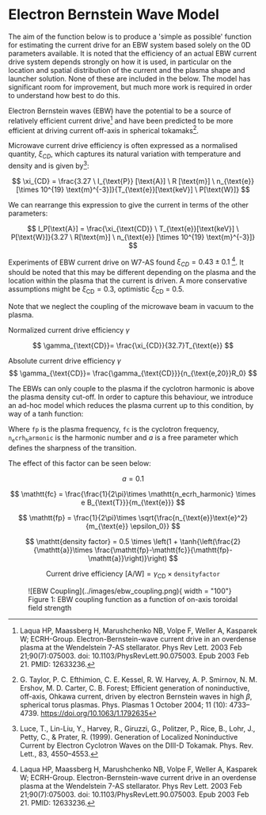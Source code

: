 # Electron Bernstein Wave Model


The aim of the function below is to produce a 'simple as possible' function for estimating the current drive for an EBW system based solely on the 0D parameters available. It is noted that the efficiency of an actual EBW current drive system depends strongly on how it is used, in particular on the location and spatial distribution of the current and the plasma shape and launcher solution. None of these are included in the below. The model has significant room for improvement, but much more work is required in order to understand how best to do this.

Electron Bernstein waves (EBW) have the potential to be a source of relatively efficient current drive[^1] and have been predicted to be more efficient at driving current off-axis in spherical tokamaks[^2].

Microwave current drive efficiency is often expressed as a normalised quantity, $\xi_{CD}$, which captures its natural variation with temperature and density and is given by[^3]:

$$
\xi_{CD} = \frac{3.27 \ I_{\text{P}}  [\text{A}] \ R  [\text{m}] \ n_{\text{e}}[\times 10^{19} \text{m}^{-3}]}{T_{\text{e}}[\text{keV}] \ P[\text{W}]}
$$

We can rearrange this expression to give the current in terms of the other parameters:

$$
I_P[\text{A}] = \frac{\xi_{\text{CD}} \ T_{\text{e}}[\text{keV}]  \ P[\text{W}]}{3.27 \  R[\text{m}] \ n_{\text{e}} [\times 10^{19} \text{m}^{-3}]} 
$$


Experiments of EBW current drive on W7-AS found $\xi_{CD}=0.43\pm0.1$ [^1]. It should be noted that this may be different depending on the plasma and the location within the plasma that the current is driven. A more conservative assumptions might be $\xi_{\text{CD}} = 0.3$, optimistic $\xi_{\text{CD}}$ = 0.5.

Note that we neglect the coupling of the microwave beam in vacuum to the plasma.


Normalized current drive efficiency $\gamma$

$$
\gamma_{\text{CD}}= \frac{\xi_{CD}}{32.7}T_{\text{e}}
$$

Absolute current drive efficiency $\gamma$
$$
\gamma_{\text{CD}}= \frac{\gamma_{\text{CD}}}{n_{\text{e,20}}R_0}
$$


The EBWs can only couple to the plasma if the cyclotron harmonic is above the plasma density cut-off. In order to capture this behaviour, we introduce an ad-hoc model which reduces the plasma current up to this condition, by way of a tanh function:

Where $\mathtt{fp}$ is the plasma frequency, $\mathtt{fc}$ is the cyclotron frequency, $\mathtt{n_ecrh_harmonic}$ is the harmonic number and $a$ is a free parameter which defines the sharpness of the transition.

The effect of this factor can be seen below:

$$
a = 0.1
$$

$$
\mathtt{fc} = \frac{\frac{1}{2\pi}\times \mathtt{n_ecrh_harmonic} \times e B_{\text{T}}}{m_{\text{e}}}
$$

$$
\mathtt{fp} = \frac{1}{2\pi}\times \sqrt{\frac{n_{\text{e}}\text{e}^2}{m_{\text{e}} \epsilon_0}}
$$

$$
\mathtt{density factor} = 0.5 \times \left(1 + \tanh{\left(\frac{2}{\mathtt{a}}\times \frac{\mathtt{fp}-\mathtt{fc}}{\mathtt{fp}- \mathtt{a}}\right)}\right)
$$

$$
\text{Current drive efficiency [A/W]} = \gamma_{\text{CD}} \times \mathtt{densityfactor}
$$

<figure markdown>
![EBW Coupling](../images/ebw_coupling.png){ width = "100"}
<figcaption>Figure 1: EBW coupling function as a function of on-axis toroidal field strength</figcaption>
</figure>




[^1]: Laqua HP, Maassberg H, Marushchenko NB, Volpe F, Weller A, Kasparek W; ECRH-Group. Electron-Bernstein-wave current drive in an overdense plasma at the Wendelstein 7-AS stellarator. Phys Rev Lett. 2003 Feb 21;90(7):075003. doi: 10.1103/PhysRevLett.90.075003. Epub 2003 Feb 21. PMID: 12633236.

[^2]: G. Taylor, P. C. Efthimion, C. E. Kessel, R. W. Harvey, A. P. Smirnov, N. M. Ershov, M. D. Carter, C. B. Forest; Efficient generation of noninductive, off-axis, Ohkawa current, driven by electron Bernstein waves in high 
$\beta$⁠, spherical torus plasmas. Phys. Plasmas 1 October 2004; 11 (10): 4733–4739. https://doi.org/10.1063/1.1792635

[^3]: Luce, T., Lin-Liu, Y., Harvey, R., Giruzzi, G., Politzer, P., Rice, B., Lohr, J., Petty, C., & Prater, R. (1999). Generation of Localized Noninductive Current by Electron Cyclotron Waves on the DIII-D Tokamak. Phys. Rev. Lett., 83, 4550–4553.
